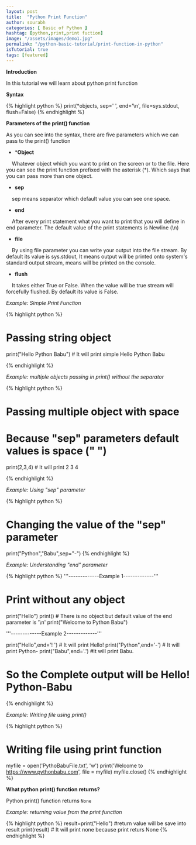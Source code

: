```yaml
---
layout: post
title:  "Python Print Function"
author: sourabh
categories: [ Basic of Python ]
hashtag: [python,print,print fuction]
image: "/assets/images/demo1.jpg"
permalink: "/python-basic-tutorial/print-function-in-python"
isTutorial: true
tags: [featured]
---
```

**Introduction**

In this tutorial we will learn about python print function

**Syntax**

{% highlight python %}
print(*objects, sep=' ', end='\n', file=sys.stdout, flush=False)
{% endhighlight %}

**Parameters of the print() function**

As you can see into the syntax, there are five parameters which we can pass to the print() function

- ***Object**

&nbsp;&nbsp;&nbsp;&nbsp;Whatever object which you want to print on the screen or to the file. Here you can see the print function prefixed with the asterisk (*). Which says that you can pass more than one object.

- **sep**

&nbsp;&nbsp;&nbsp;&nbsp;sep means separator which default value you can see one space.

- **end**

&nbsp;&nbsp;&nbsp;&nbsp;After every print statement what you want to print that you will define in end parameter. The default value of the print statements is Newline (\n)

- **file**

&nbsp;&nbsp;&nbsp;&nbsp;By using file parameter you can write your output into the file stream. By default its value is sys.stdout, It means output will be printed onto system's standard output stream, means will be printed on the console.

- **flush**

&nbsp;&nbsp;&nbsp;&nbsp;It takes either True or False. When the value will be true stream will forcefully flushed. By default its value is False.

*Example: Simple Print Function*

{% highlight python %}
# Passing string object  
print("Hello Python Babu") # It will print simple Hello Python Babu

{% endhighlight %}

*Example: multiple objects passing in print() without the separator*

{% highlight python %}

# Passing multiple object with space 
# Because "sep" parameters default values is space (" ")
print(2,3,4) # It will print 2 3 4

{% endhighlight %}



*Example: Using "sep" parameter*

{% highlight python %}
# Changing the value of the "sep" parameter
print("Python","Babu",sep="-")
{% endhighlight %}

*Example: Understanding "end" parameter*

{% highlight python %}
'''-------------Example 1-------------'''

# Print without any object
print("Hello")
print() # There is no object but default value of the end parameter is '\n'
print("Welcome to Python Babu")

'''-------------Example 2-------------'''

print("Hello",end='! ') # It will print Hello! 
print("Python",end='-') # It will print Python-
print("Babu",end='.') #It will print Babu.
# So the Complete output will be Hello! Python-Babu
{% endhighlight %}

*Example: Writing file using print()*

{% highlight python %}
# Writing file using print function
myfile = open('PythoBabuFile.txt', 'w')
print('Welcome to https://www.pythonbabu.com', file = myfile)
myfile.close()
{% endhighlight %}

**What python print() function returns?**

Python print() function returns `None`

*Example: returning value from the print function*

{% highlight python %}
result=print("Hello") #return value will be save into result
print(result) # It will print none because print returs None
{% endhighlight %}
